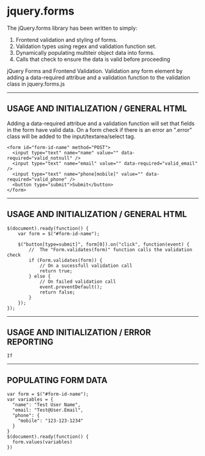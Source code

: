 jquery.forms
============

The jQuery.forms library has been written to simply:
1) Frontend validation and styling of forms.
2) Validation types using regex and validation function set.
3) Dynamically populating multiteir object data into forms.
4) Calls that check to ensure the data is valid before proceeding

jQuery Forms and Frontend Validation.  Validation any form element by adding a data-required attribue and a validation function to the validation class in jquery.forms.js


----------------------------------------------------
USAGE AND INITIALIZATION / GENERAL HTML
----------------------------------------------------
Adding a data-required attribue and a validation function will set that fields in the form have valid data.  On a form check if there is an error an ".error" class will be added to the input/textarea/select tag.

```
<form id="form-id-name" method="POST">
  <input type="text" name="name" value="" data-required="valid_notnull" />
  <input type="text" name="email" value="" data-required="valid_email" />
  <input type="text" name="phone[mobile]" value="" data-required="valid_phone" />
  <button type="submit">Submit</button>
</form>
```


----------------------------------------------------
USAGE AND INITIALIZATION / GENERAL HTML
----------------------------------------------------
```
$(document).ready(function() {
    var form = $("#form-id-name");
    
    $("button[type=submit]", form[0]).on("click", function(event) {
        //  The "Form.validates(form)" function calls the validation check
        if (Form.validates(form)) {
            // On a sucessfull validation call
            return true;
        } else {
            // On failed validation call
            event.preventDefault();
            return false;
        }
    });
});
```

----------------------------------------------------
USAGE AND INITIALIZATION / ERROR REPORTING
----------------------------------------------------
```
If 
```


----------------------------------------------------
POPULATING FORM DATA
----------------------------------------------------

```
var form = $("#form-id-name");
var variables = {
  "name": "Test User Name",
  "email: "Test@User.Email",
  "phone": {
    "mobile": "123-123-1234"
  }
}
$(document).ready(function() {
  form.values(variables)
})

```
